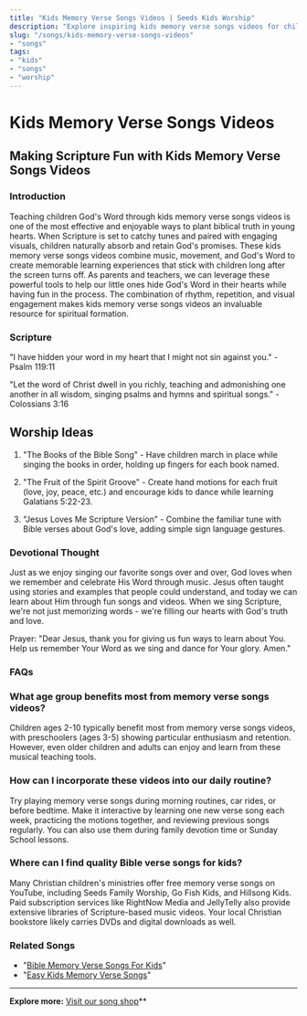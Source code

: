 ```yaml
---
title: "Kids Memory Verse Songs Videos | Seeds Kids Worship"
description: "Explore inspiring kids memory verse songs videos for children's worship and faith development. Biblical music resources for families and ministry."
slug: "/songs/kids-memory-verse-songs-videos"
- "songs"
tags:
- "kids"
- "songs"
- "worship"
---
```


# Kids Memory Verse Songs Videos

## Making Scripture Fun with Kids Memory Verse Songs Videos

### Introduction
Teaching children God's Word through kids memory verse songs videos is one of the most effective and enjoyable ways to plant biblical truth in young hearts. When Scripture is set to catchy tunes and paired with engaging visuals, children naturally absorb and retain God's promises. These kids memory verse songs videos combine music, movement, and God's Word to create memorable learning experiences that stick with children long after the screen turns off. As parents and teachers, we can leverage these powerful tools to help our little ones hide God's Word in their hearts while having fun in the process. The combination of rhythm, repetition, and visual engagement makes kids memory verse songs videos an invaluable resource for spiritual formation.

### Scripture
"I have hidden your word in my heart that I might not sin against you." - Psalm 119:11

"Let the word of Christ dwell in you richly, teaching and admonishing one another in all wisdom, singing psalms and hymns and spiritual songs." - Colossians 3:16

## Worship Ideas
1. "The Books of the Bible Song" - Have children march in place while singing the books in order, holding up fingers for each book named.

2. "The Fruit of the Spirit Groove" - Create hand motions for each fruit (love, joy, peace, etc.) and encourage kids to dance while learning Galatians 5:22-23.

3. "Jesus Loves Me Scripture Version" - Combine the familiar tune with Bible verses about God's love, adding simple sign language gestures.

### Devotional Thought
Just as we enjoy singing our favorite songs over and over, God loves when we remember and celebrate His Word through music. Jesus often taught using stories and examples that people could understand, and today we can learn about Him through fun songs and videos. When we sing Scripture, we're not just memorizing words - we're filling our hearts with God's truth and love.

Prayer: "Dear Jesus, thank you for giving us fun ways to learn about You. Help us remember Your Word as we sing and dance for Your glory. Amen."

### FAQs

### What age group benefits most from memory verse songs videos?
Children ages 2-10 typically benefit most from memory verse songs videos, with preschoolers (ages 3-5) showing particular enthusiasm and retention. However, even older children and adults can enjoy and learn from these musical teaching tools.

### How can I incorporate these videos into our daily routine?
Try playing memory verse songs during morning routines, car rides, or before bedtime. Make it interactive by learning one new verse song each week, practicing the motions together, and reviewing previous songs regularly. You can also use them during family devotion time or Sunday School lessons.

### Where can I find quality Bible verse songs for kids?
Many Christian children's ministries offer free memory verse songs on YouTube, including Seeds Family Worship, Go Fish Kids, and Hillsong Kids. Paid subscription services like RightNow Media and JellyTelly also provide extensive libraries of Scripture-based music videos. Your local Christian bookstore likely carries DVDs and digital downloads as well.

### Related Songs

- "[Bible Memory Verse Songs For Kids](/songs/bible-memory-verse-songs-for-kids/)"
- "[Easy Kids Memory Verse Songs](/songs/easy-kids-memory-verse-songs/)"

---

**Explore more:** [Visit our song shop](https://seedskidsworship.com/shop)**

<!-- Schema Markup -->
<script type="application/ld+json">
{
  "@context": "https://schema.org",
  "@type": "MusicRecording",
  "name": "Kids Memory Verse Songs Videos",
  "byArtist": {
    "@type": "MusicGroup",
    "name": "Seeds Kids Worship"
  },
  "isFamilyFriendly": true,
  "url": "https://seedskidsworship.com/songs/kids-memory-verse-songs-videos/"
}
</script>